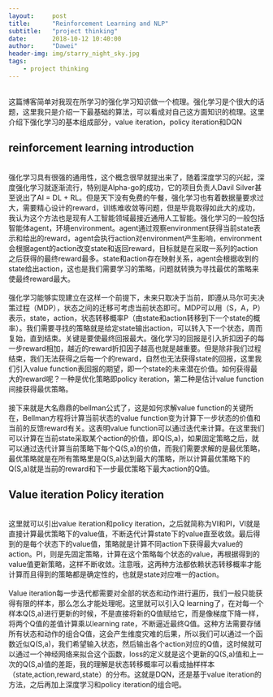 ```yaml
---
layout:     post
title:      "Reinforcement Learning and NLP"
subtitle:   "project thinking"
date:       2018-10-12 10:40:00
author:     "Dawei"
header-img: img/starry_night_sky.jpg
tags:
    - project thinking
---
```

<br>这篇博客简单对我现在所学习的强化学习知识做一个梳理。强化学习是个很大的话题，这里我只是介绍一下最基础的算法，可以看成对自己这方面知识的梳理。这里介绍下强化学习的基本组成部分，value iteration，policy iteration和DQN<br/>

## reinforcement learning introduction
<br>强化学习具有很强的通用性，这个概念很早就提出来了，随着深度学习的兴起，深度强化学习就逐渐流行，特别是Alpha-go的成功，它的项目负责人Davil Silver甚至说出了AI = DL + RL。但是天下没有免费的午餐，强化学习也有着数据量要求过大，需要精心设计的reward，训练难收敛等问题，但是毕竟取得如此大的成功，我认为这个方法也是现有人工智能领域最接近通用人工智能。强化学习的一般包括智能体agent，环境environment。agent通过观察environment获得当前state表示和给出的reward，agent会执行action对environment产生影响，environment会根据agent的action改变state和返回reward，目标就是在采取一系列的action之后获得的最终reward最多。state和action存在映射关系，agent会根据收到的state给出action，这也是我们需要学习的策略，问题就转换为寻找最优的策略来使最终reward最大。<br/>
<br>强化学习能够实现建立在这样一个前提下，未来只取决于当前，即遵从马尔可夫决策过程（MDP），状态之间的迁移可考虑当前状态即可。MDP可以用（S，A，P）表示，state，action，状态转移概率P（由state和action转移到下一个state的概率）。我们需要寻找的策略就是给定state输出action，可以转入下一个状态，周而复始，直到结束。关键是要使最终回报最大。强化学习的回报是引入折扣因子的每一步reward相加，越近的reward折扣因子越高也就是越重要。但是除非我们过程结束，我们无法获得之后每一个的reward，自然也无法获得state的回报，这里我们引入value function表回报的期望，即一个state的未来潜在价值。如何获得最大的reward呢？一种是优化策略即policy iteration，第二种是估计value function间接获得最优策略。<br/>
<br>接下来就是大名鼎鼎的bellman公式了，这是如何求解value function的关键所在，Bellman方程将计算当前状态的value function变为计算下一步状态的价值和当前的反馈reward有关。这表明value function可以通过迭代来计算。在这里我们可以计算在当前state采取某个action的价值，即Q(S,a)，如果固定策略之后，就可以通过迭代计算当前策略下每个Q(S,a)的价值，而我们需要求解的是最优策略，最优策略就是在所有策略里是Q(S,a)达到最大的策略，所以计算最优策略下的Q(S,a)就是当前的reward和下一步最优策略下最大action的Q值。<br/>

## Value iteration Policy iteration
<br>这里就可以引出value iteration和policy iteration，之后就简称为VI和PI，VI就是直接计算最优策略下的value值，不断迭代计算state下的value直至收敛。最后得到的是每个状态下的value值，策略就是计算不同action下获得最大value的action。PI，则是先固定策略，计算在这个策略每个状态的value，再根据得到的value值更新策略，这样不断收敛。注意哦，这两种方法都依赖状态转移概率才能计算而且得到的策略都是确定性的，也就是state对应唯一的action。<br/>
<br>Value iteration每一步迭代都需要对全部的状态和动作进行遍历，我们一般只能获得有限的样本，那么怎么才能处理呢。这里就可以引入Q learning了，在对每一个样本Q(S,a)进行更新的时候，不是直接将新的Q值赋给它，而是像梯度下降一样，将两个Q值的差值计算乘以learning rate，不断逼近最终Q值。这种方法需要存储所有状态和动作的组合Q值，这会产生维度灾难的后果，所以我们可以通过一个函数近似Q(S,a)，我们希望输入状态，然后输出各个action对应的Q值，这时候就可以通过一个神经网络来拟合这个函数，loss的定义就是这个更新的Q(S,a)值和上一次的Q(S,a)值的差距，我的理解是状态转移概率可以看成抽样样本（state,action,reward,state）的分布。这就是DQN，还是基于value iteration的方法，之后再加上深度学习和policy iteration的组合吧。<br/>
